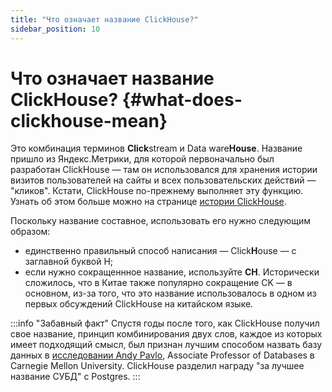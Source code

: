 ```yaml
---
title: "Что означает название ClickHouse?"
sidebar_position: 10
---
```


# Что означает название ClickHouse? {#what-does-clickhouse-mean}

Это комбинация терминов **Click**stream и Data ware**House**. Название пришло из Яндекс.Метрики, для которой первоначально был разработан ClickHouse — там он использовался для хранения истории визитов пользователей на сайты и всех пользовательских действий — "кликов". Кстати, ClickHouse по-прежнему выполняет эту функцию. Узнать об этом больше можно на странице [истории ClickHouse](../../introduction/history.md).

Поскольку название составное, использовать его нужно следующим образом:

-   единственно правильный способ написания — Click**H**ouse — с заглавной буквой H;
-   если нужно сокращеннное название, используйте **CH**. Исторически сложилось, что в Китае также популярно сокращение CK — в основном, из-за того, что это название использовалось в одном из первых обсуждений ClickHouse на китайском языке.

:::info "Забавный факт"
    Спустя годы после того, как ClickHouse получил свое название, принцип комбинирования двух слов, каждое из которых имеет подходящий смысл, был признан лучшим способом назвать базу данных в [исследовании Andy Pavlo](https://www.cs.cmu.edu/~pavlo/blog/2020/03/on-naming-a-database-management-system.html), Associate Professor of Databases в Carnegie Mellon University. ClickHouse разделил награду "за лучшее название СУБД" с Postgres.
:::
